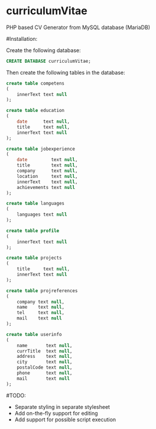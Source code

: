 # curriculumVitae
PHP based CV Generator from MySQL database (MariaDB) 

#Installation:

Create the following database:
```SQL
CREATE DATABASE curriculumVitae;
```

Then create the following tables in the database:
```SQL
create table competens
(
    innerText text null
);

create table education
(
    date      text null,
    title     text null,
    innerText text null
);

create table jobexperience
(
    date         text null,
    title        text null,
    company      text null,
    location     text null,
    innerText    text null,
    achievements text null
);

create table languages
(
    languages text null
);

create table profile
(
    innerText text null
);

create table projects
(
    title     text null,
    innerText text null
);

create table projreferences
(
    company text null,
    name    text null,
    tel     text null,
    mail    text null
);

create table userinfo
(
    name       text null,
    currTitle  text null,
    address    text null,
    city       text null,
    postalCode text null,
    phone      text null,
    mail       text null
);
```

#TODO:

- Separate styling in separate stylesheet
- Add on-the-fly support for editing
- Add support for possible script execution
